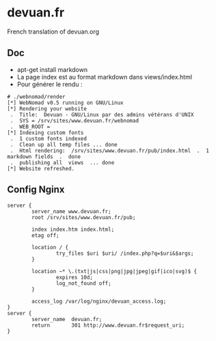 devuan.fr
=========

French translation of devuan.org


Doc
---

* apt-get install markdown
* La page index est au format markdown dans views/index.html
* Pour générer le rendu : 
```
# ./webnomad/render
[*] WebNomad v0.5 running on GNU/Linux
[*] Rendering your website
 .  Title:  Devuan - GNU/Linux par des admins vétérans d'UNIX
 .  SYS = /srv/sites/www.devuan.fr/webnomad
 .  WEB_ROOT =
[*] Indexing custom fonts
 .  1 custom fonts indexed
 .  Clean up all temp files ... done
 .  Html rendering:  /srv/sites/www.devuan.fr/pub/index.html  .  1 markdown fields  .  done
 .  publishing all  views  ... done
[*] Website refreshed.
```

Config Nginx
------------
```
server {
        server_name www.devuan.fr;
        root /srv/sites/www.devuan.fr/pub;

        index index.htm index.html;
        etag off;

        location / {
                try_files $uri $uri/ /index.php?q=$uri&$args;
        }

        location ~* \.(txt|js|css|png|jpg|jpeg|gif|ico|svg)$ {
                expires 10d;
                log_not_found off;
        }

        access_log /var/log/nginx/devuan_access.log;
}
server {
        server_name  devuan.fr;
        return       301 http://www.devuan.fr$request_uri;
}
```
